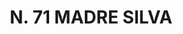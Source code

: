 ---
title: "N. 71 MADRE SILVA"
plant-name: "N. 71"
plant-number: "071"
plant-img1: "/assets/img/plant071_verso.jpg"
plant-img2: "/assets/img/plant071.jpg"
plant-xml: "/assets/xml/plant071.xml"
plant-title: "N. 71 MADRE SILVA"
plant-taxon-link: ""
plant-taxon-content: ""
layout: single-xml
---